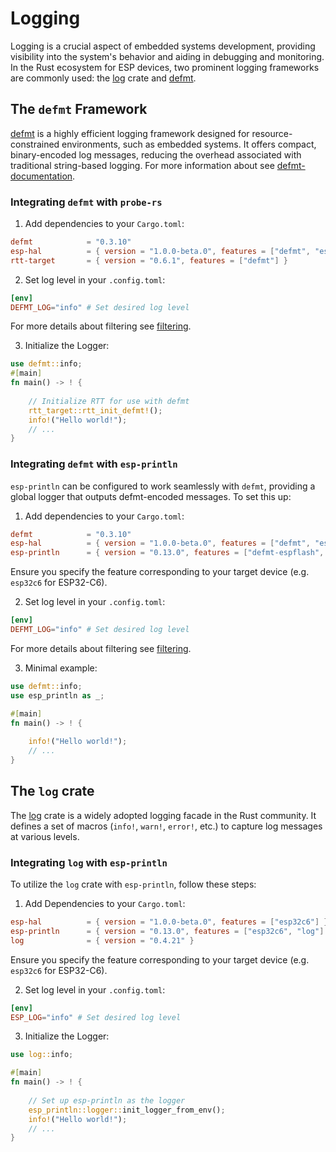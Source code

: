 # Logging

​Logging is a crucial aspect of embedded systems development, providing visibility into the system's behavior and aiding in debugging and monitoring. In the Rust ecosystem for ESP devices, two prominent logging frameworks are commonly used: the [log] crate and [defmt].

## The `defmt` Framework

[defmt] is a highly efficient logging framework designed for resource-constrained environments, such as embedded systems. It offers compact, binary-encoded log messages, reducing the overhead associated with traditional string-based logging.​ For more information about see [defmt-documentation].

### Integrating `defmt` with `probe-rs`

1. Add dependencies to your `Cargo.toml`:
```toml
defmt            = "0.3.10"
esp-hal          = { version = "1.0.0-beta.0", features = ["defmt", "esp32c6"] }
rtt-target       = { version = "0.6.1", features = ["defmt"] }
```

2. Set log level in your `.config.toml`:
```toml
[env]
DEFMT_LOG="info" # Set desired log level
```
For more details about filtering see [filtering].

3. Initialize the Logger:
```rust
use defmt::info;
#[main]
fn main() -> ! {
    
    // Initialize RTT for use with defmt
    rtt_target::rtt_init_defmt!();
    info!("Hello world!");
    // ...
}
```

### Integrating `defmt` with `esp-println`

`esp-println` can be configured to work seamlessly with `defmt`, providing a global logger that outputs defmt-encoded messages. To set this up:​

1. Add dependencies to your `Cargo.toml`:
```toml
defmt            = "0.3.10"
esp-hal          = { version = "1.0.0-beta.0", features = ["defmt", "esp32c6"] }
esp-println      = { version = "0.13.0", features = ["defmt-espflash", "esp32c6"] }
```
Ensure you specify the feature corresponding to your target device (e.g. `esp32c6` for ESP32-C6).

2. Set log level in your `.config.toml`:
```toml
[env]
DEFMT_LOG="info" # Set desired log level
```
For more details about filtering see [filtering].

3. Minimal example:
```rust
use defmt::info;
use esp_println as _;

#[main]
fn main() -> ! {
    
    info!("Hello world!");
    // ...
}
```

## The `log` crate

The [log] crate is a widely adopted logging facade in the Rust community. It defines a set of macros (`info!`, `warn!`, `error!`, etc.) to capture log messages at various levels.

### Integrating `log` with `esp-println`

To utilize the `log` crate with `esp-println`, follow these steps:​

1. Add Dependencies to your `Cargo.toml`:
```toml
esp-hal          = { version = "1.0.0-beta.0", features = ["esp32c6"] }
esp-println      = { version = "0.13.0", features = ["esp32c6", "log"] }
log              = { version = "0.4.21" }
```
Ensure you specify the feature corresponding to your target device (e.g. `esp32c6` for ESP32-C6).

2. Set log level in your `.config.toml`:
```toml
[env]
ESP_LOG="info" # Set desired log level
```

3. Initialize the Logger:
```rust
use log::info;

#[main]
fn main() -> ! {
    
    // Set up esp-println as the logger
    esp_println::logger::init_logger_from_env();
    info!("Hello world!");
    // ...
}
```

[log]: https://crates.io/crates/log
[defmt]: https://crates.io/crates/defmt
[esp-println]: https://crates.io/crates/esp-println
[defmt-documentation]: https://defmt.ferrous-systems.com/introduction
[filtering]: https://defmt.ferrous-systems.com/filtering#filtering